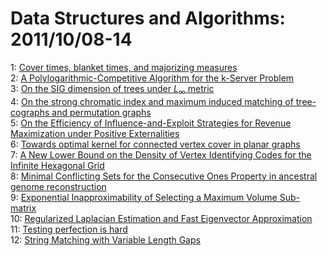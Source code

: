 # Data Structures and Algorithms: 2011/10/08-14  
1: [Cover times, blanket times, and majorizing measures](https://doi.org/10.48550/arXiv.1004.4371)  
2: [A Polylogarithmic-Competitive Algorithm for the k-Server Problem](https://doi.org/10.48550/arXiv.1110.1580)  
3: [On the SIG dimension of trees under $L_{\infty}$ metric](https://doi.org/10.48550/arXiv.0910.5380)  
4: [On the strong chromatic index and maximum induced matching of  tree-cographs and permutation graphs](https://doi.org/10.48550/arXiv.1110.1693)  
5: [On the Efficiency of Influence-and-Exploit Strategies for Revenue  Maximization under Positive Externalities](https://doi.org/10.48550/arXiv.1110.1894)  
6: [Towards optimal kernel for connected vertex cover in planar graphs](https://doi.org/10.48550/arXiv.1110.1964)  
7: [A New Lower Bound on the Density of Vertex Identifying Codes for the  Infinite Hexagonal Grid](https://doi.org/10.48550/arXiv.1006.3779)  
8: [Minimal Conflicting Sets for the Consecutive Ones Property in ancestral  genome reconstruction](https://doi.org/10.48550/arXiv.0912.4196)  
9: [Exponential Inapproximability of Selecting a Maximum Volume Sub-matrix](https://doi.org/10.48550/arXiv.1006.4349)  
10: [Regularized Laplacian Estimation and Fast Eigenvector Approximation](https://doi.org/10.48550/arXiv.1110.1757)  
11: [Testing perfection is hard](https://doi.org/10.48550/arXiv.1110.2828)  
12: [String Matching with Variable Length Gaps](https://doi.org/10.48550/arXiv.1110.2893)  